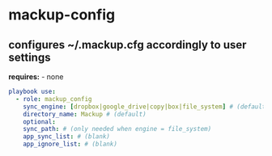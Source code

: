 mackup-config
=====
configures ~/.mackup.cfg accordingly to user settings
-----
**requires:**
\- none

```yaml
playbook use:
  - role: mackup_config
    sync_engine: [dropbox|google_drive|copy|box|file_system] # (defaults to dropbox)
    directory_name: Mackup # (default)
    optional:
    sync_path: # (only needed when engine = file_system)
    app_sync_list: # (blank)
    app_ignore_list: # (blank)
```


